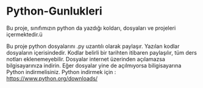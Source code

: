 # Python-Gunlukleri
Bu proje, sınıfımızın python da yazdığı koldarı, dosyaları ve projeleri içermektedir.ü

Bu proje python dosyalarını .py uzantılı olarak paylaşır. Yazılan kodlar dosyaların içerisindedir.
Kodlar belirli bir tarihten itibaren paylaşılır, tüm ders notları eklenemeyebilir.
Dosyalar internet üzerinden açılamazsa bilgisayarınıza indirin. 
Eğer dosyalar yine de açılmıyorsa biligisayarına Python indirmelisiniz. 
Python indirmek için : https://www.python.org/downloads/
